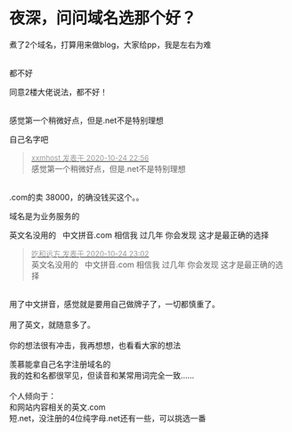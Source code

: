 # 夜深，问问域名选那个好？

煮了2个域名，打算用来做blog，大家给pp，我是左右为难<br />
<br />


都不好　　

同意2楼大佬说法，都不好！<br />
<br />
<img src="static/image/smiley/default/lol.gif" smilieid="12" border="0" alt="" /><img src="static/image/smiley/default/lol.gif" smilieid="12" border="0" alt="" /><img src="static/image/smiley/default/lol.gif" smilieid="12" border="0" alt="" />

感觉第一个稍微好点，但是.net不是特别理想

自己名字吧

<div class="quote"><blockquote><font size="2"><a href="https://www.hostloc.com/forum.php?mod=redirect&amp;goto=findpost&amp;pid=9348137&amp;ptid=758134" target="_blank"><font color="#999999">xxmhost 发表于 2020-10-24 22:56</font></a></font><br />
感觉第一个稍微好点，但是.net不是特别理想</blockquote></div><br />
.com的卖 38000，的确没钱买这个。。

域名是为业务服务的

英文名没用的&nbsp; &nbsp;中文拼音.com 相信我 过几年 你会发现 这才是最正确的选择

<div class="quote"><blockquote><font size="2"><a href="https://www.hostloc.com/forum.php?mod=redirect&amp;goto=findpost&amp;pid=9348163&amp;ptid=758134" target="_blank"><font color="#999999">吃和远方 发表于 2020-10-24 23:02</font></a></font><br />
英文名没用的&nbsp; &nbsp;中文拼音.com 相信我 过几年 你会发现 这才是最正确的选择</blockquote></div><br />
用了中文拼音，感觉就是要用自己做牌子了，一切都慎重了。 <br />
<br />
用了英文，就随意多了。<br />
<br />
你的想法很有冲击，我再想想，也看看大家的想法

羡慕能拿自己名字注册域名的<br />
我的姓和名都很罕见，但读音和某常用词完全一致……<br />
<br />
个人倾向于：<br />
和网站内容相关的英文.com<br />
短.net，没注册的4位纯字母.net还有一些，可以挑选一番
